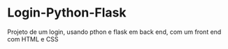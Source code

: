 # Login-Python-Flask
 Projeto de um login, usando pthon e flask em back end, com um front end com HTML e CSS
